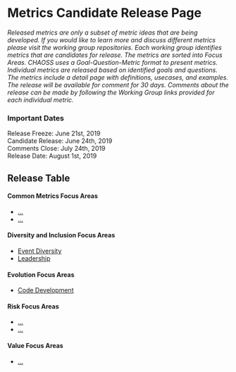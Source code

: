 # Metrics Candidate Release Page

*Released metrics are only a subset of metric ideas that are being developed. If you would like to learn more and discuss different metrics please visit the working group repositories. Each working group identifies metrics that are candidates for release. The metrics are sorted into Focus Areas. CHAOSS uses a Goal-Question-Metric format to present metrics. Individual metrics are released based on identified goals and questions. The metrics include a detail page with definitions, usecases, and examples. The release will be available for comment for 30 days. Comments about the release can be made by following the Working Group links provided for each individual metric.*

### Important Dates
Release Freeze: June 21st, 2019  
Candidate Release: June 24th, 2019  
Comments Close: July 24th, 2019  
Release Date: August 1st, 2019  

## Release Table
#### Common Metrics Focus Areas
* [...](#user-content)
* [...](#user-content)
#### Diversity and Inclusion Focus Areas
* [Event Diversity](#user-content-focus-area---event-diversity)
* [Leadership](#user-content-focus-area---leadership)
#### Evolution Focus Areas
* [Code Development](#user-content-focus-area---code-development)
#### Risk Focus Areas
* [...](#user-content)
* [...](#user-content)
#### Value Focus Areas
* [...](#user-content)

